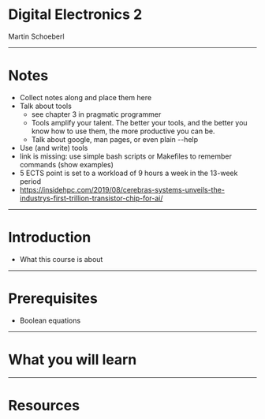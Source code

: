 # Digital Electronics 2

Martin Schoeberl

---

# Notes

 * Collect notes along and place them here
 * Talk about tools
   * see chapter 3 in pragmatic programmer
   * Tools amplify your talent. The better your tools, and the better you know how to use them, the more productive you can be.
   * Talk about google, man pages, or even plain --help
 * Use (and write) tools
 * link is missing: use simple bash scripts or Makefiles to remember commands (show examples)
 * 5 ECTS point is set to a workload of 9 hours a week in the 13-week period
 * <https://insidehpc.com/2019/08/cerebras-systems-unveils-the-industrys-first-trillion-transistor-chip-for-ai/>

---

# Introduction

 * What this course is about

---

# Prerequisites

 * Boolean equations

---

# What you will learn

---

# Resources
